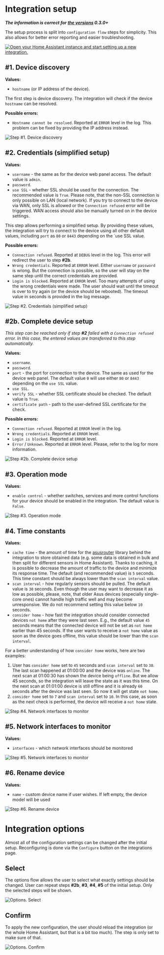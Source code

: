 # Integration setup

***The information is correct for [the versions](https://github.com/Vaskivskyi/ha-asusrouter/releases) 0.3.0+***

The setup process is split into `configuration flow` steps for simplicity. This also allows for better error reporting and easier troubleshooting.

[![Open your Home Assistant instance and start setting up a new integration.](https://my.home-assistant.io/badges/config_flow_start.svg)](https://my.home-assistant.io/redirect/config_flow_start/?domain=asusrouter)

## #1. Device discovery

**Values:**
- `hostname` (or IP address of the device).

The first step is device discovery. The integration will check if the device `hostname` can be resolved.

**Possible errors:**
- `Hostname cannot be resolved`. Reported at `ERROR` level in the log. This problem can be fixed by providing the IP address instead.

![Step #1. Device discovery](Fig-Setup/Step-1.png)

## #2. Credentials (simplified setup)

**Values:**
- `username` - the same as for the device web panel access. The default value is `admin`.
- `password`.
- `use SSL` - whether SSL should be used for the connection. The recommended value is `True`. Please note, that the non-SSL connection is only possible on LAN (local network). If you try to connect to the device via WAN, only SSL is allowed or the `Connection refused` error will be triggered. WAN access should also be manually turned on in the device settings.

This step allows performing a simplified setup. By providing these values, the integration will try to connect to the device using all other default values, including `port` as `80` or `8443` depending on the `use SSL value.

**Possible errors:**
- `Connection refused`. Reported at `DEBUG` level in the log. This error will redirect the user to step **#2b**.
- `Wrong credentials`. Reported at `ERROR` level. Either `username` or `password` is wrong. But the connection is possible, so the user will stay on the same step until the correct credentials are provided.
- `Login is blocked`. Reported at `ERROR` level. Too many attempts of using the wrong credentials were made. The user should wait until the timeout is over to try again (or the device should be rebooted). The timeout value in seconds is provided in the log message.

![Step #2. Credentials (simplified setup)](Fig-Setup/Step-2.png)

## #2b. Complete device setup

*This step can be reached only if step **#2** failed with a `Connection refused` error. In this case, the entered values are transferred to this step automatically.*

**Values:**
- `username`.
- `password`.
- `port` - the port for connection to the device. The same as used for the device web panel. The default value `0` will use either `80` or `8443` depending on the `use SSL` value.
- `use SSL`.
- `verify SSL` - whether SSL certificate should be checked. The default value is `True`.
- `certificate path` - path to the user-defined SSL certificate for the check.

**Possible errors:**
- `Connection refused`. Reported at `ERROR` level in the log.
- `Wrong credentials`. Reported at `ERROR` level.
- `Login is blocked`. Reported at `ERROR` level.
- `Error` / `Unknown`. Reported at `ERROR` level. Please, refer to the log for more information.

![Step #2b. Complete device setup](Fig-Setup/Step-2b.png)

## #3. Operation mode

**Values:**
<!--- `enable monitoring`. Please, keep it `True`, since the `False` functionality is not completely implemented yet and will result in integration failures.-->
- `enable control` - whether switches, services and more control functions for your device should be enabled in the integration. The default value is `False`.

![Step #3. Operation mode](Fig-Setup/Step-3.png)

## #4. Time constants

**Values:**
- `cache time` - the amount of time for the [asusrouter](https://github.com/Vaskivskyi/asusrouter) library behind the integration to store obtained data (e.g. some data is obtained in bulk and then split for different sensors in Home Assistant). Thanks to caching, it is possible to decrease the amount of traffic to the device and minimize its response time. The default (and recommended value) is `5` seconds. This time constant should be always lower than the `scan interval` value.
- `scan interval` - how regularly sensors should be pulled. The default value is `30` seconds. Even though the user may want to decrease it as low as possible, please, note, that older Asus devices (especially single-core ones) cannot handle high traffic well and may become unresponsive. We do not recommend setting this value below `10` seconds.
- `consider home` - how fast the integration should consider connected devices `not home` after they were last seen. E.g., the default value `45` seconds means that the connected device will not be set as `not home` earlier than 45 seconds. If the user wants to receive a `not home` value as soon as the device goes offline, this value should be lower than the `scan interval`.

For a better understanding of how `consider home` works, here are two examples:
1. User has `consider home` set to `45` seconds and `scan interval` set to `30`. The last scan happened at 01:00:00 and the device was `online`. The next scan at 01:00:30 has shown the device being `offline`. But we allow 45 seconds, so the integration will leave the state as it was this time. On the next scan at 01:01:00 device is still offline and it is already `60` seconds after the device was last seen. So now it will get state `not home`.
2. `consider home` set to `7` and `scan interval` set to `10`. In this case, as soon as the next check is performed, the device will receive a `not home` state.

![Step #4. Network interfaces to monitor](Fig-Setup/Step-4.png)

## #5. Network interfaces to monitor

**Values:**
- `interfaces` - which network interfaces should be monitored

![Step #5. Network interfaces to monitor](Fig-Setup/Step-5.png)
## #6. Rename device

**Values:**
- `name` - custom device name if user wishes. If left empty, the device model will be used

![Step #6. Rename device](Fig-Setup/Step-6.png)

# Integration options

Almost all of the configuration settings can be changed after the initial setup. Reconfiguring is done via the `Configure` button on the integrations page.

## Select

The options flow allows the user to select what exactly settings should be changed. User can repeat steps **#2b**, **#3**, **#4**, **#5** of the initial setup. Only the selected steps will be shown.

![Options. Select](Fig-Setup/Step-Options-Select.png)

## Confirm

To apply the new configuration, the user should reload the integration (or the whole Home Assistant, but that is a bit too much). The step is only set to make sure of that.

![Options. Confirm](Fig-Setup/Step-Options-Confirm.png)


